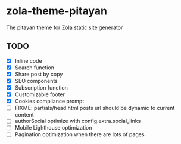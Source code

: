 # zola-theme-pitayan
The pitayan theme for Zola static site generator

## TODO
- [x] Inline code
- [x] Search function
- [x] Share post by copy
- [x] SEO components
- [x] Subscription function
- [x] Customizable footer
- [x] Cookies compliance prompt
- [ ] FIXME: partials/head.html posts url should be dynamic to current content
- [ ] authorSocial optimize with config.extra.social_links
- [ ] Mobile Lighthouse optimization
- [ ] Pagination optimization when there are lots of pages
